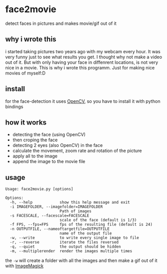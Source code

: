 # face2movie
detect faces in pictures and makes movie/gif out of it

## why i wrote this
i started taking pictures two years ago with my webcam every hour. It was very funny just to see what results you get. I thought why not make a video out of it. But with only having your face in diffenrent locations, is not very nice in a movie.
This is why i wrote this programm. Just for making nice movies of myself:D

## install
for the face-detection it uses [OpenCV](http://opencv.org/), so you have to install it with python bindings

## how it works
+ detecting the face (using OpenCV)
+ then croping the face
+ detecting 2 eyes (also OpenCV) in the face
+ calculate the movement, zoom rate and rotation of the picture
+ apply all to the image
+ append the image to the movie file

## usage
```
Usage: face2movie.py [options]

Options:
  -h, --help            show this help message and exit
  -i IMAGEFOLDER, --imagefolder=IMAGEFOLDER
                        Path of images
  -s FACESCALE, --facescale=FACESCALE
                        scale of the face (default is 1/3)
  -f FPS, --fps=FPS     fps of the resulting file (default is 24)
  -n OUTPUTFILE, --nameoftargetfile=OUTPUTFILE
                        name of the output file
  -w, --write           to write every single image to file
  -r, --reverse         iterate the files reversed
  -q, --quiet           the output should be hidden
  -m, --multiplerender  render the images multiple times
```

the `-w` will create a folder with all the images and then make a gif out of it with [ImageMagick](http://www.imagemagick.org/script/index.php)